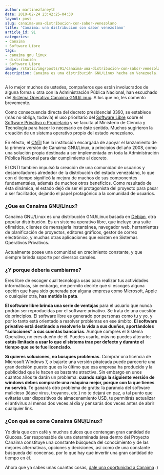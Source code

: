 ```yaml
---
author: martinezfaneyth
date: 2010-02-24 23:42:25-04:30
layout: post
slug: canaima-una-distribucion-con-sabor-venezolano
title: 'Canaima: una distribución con sabor venezolano'
article_id: 91
categories:
- Canaima
- Software Libre
tags:
- canaima gnu linux
- distribución
- Software Libre
image: /static/img/posts/91/canaima-una-distribucion-con-sabor-venezolano__1.jpg
description: Canaima es una distribución GNU/Linux hecha en Venezuela.
---
```


A lo mejor muchos de ustedes, compañeros que están involucrados de alguna forma u otra con la Administración Pública Nacional, han escuchado del [Sistema Operativo Canaima GNU/Linux](http://canaima.softwarelibre.gob.ve). A los que no, les comento brevemente.

Como consecuencia directa del decreto presidencial 3390, se establece (más no obliga, todavía) el uso prioritario del [Software Libre](http://es.wikipedia.org/wiki/Software_libre) sobre el [Software Privativo o Propietario](http://es.wikipedia.org/wiki/Software_propietario) y se faculta al Ministerio de Ciencia y Tecnología para hacer lo necesario en éste sentido. Muchos sugirieron la creación de un sistema operativo propio del estado venezolano.

En efecto, el [CNTI](http://www.cnti.gob.ve/) fue la institución encargada de apoyar el lanzamiento de la primera versión de Canaima GNU/Linux, a principios del año 2008, como una solución propia destinada a ser implementada en toda la Administración Pública Nacional para dar cumplimiento al decreto.

El CNTI también impulsó la creación de una comunidad de usuarios y desarrolladores alrededor de la distribución del estado venezolano, lo que con el tiempo significó la mejora de muchos de sus componentes fundamentales, además de muchos otros beneficios. Como resultado de ésta dinámica, el estado dejó de ser el protagonista del proyecto para pasar a ser facilitador, dejando el papel protagónico a la comunidad de usuarios.

### ¿Que es Canaima GNU/Linux?

Canaima GNU/Linux es una distribución GNU/Linux basada en [Debian](http://www.debian.org/index.es.html), otra popular distribución. Es un sistema operativo libre, que incluye una suite ofimática, clientes de mensajería instantánea, navegador web, herramientas de planificación de proyectos, editores gráficos, gestor de correo electrónico, y muchas otras aplicaciones que existen en Sistemas Operativos Privativos.

Actualmente posee una comunidad en crecimiento constante, y que siempre brinda soporte por diversos canales.

### ¿Y porque debería cambiarme?

Eres libre de escoger cual tecnología usas para realizar tus actividades informáticas, sin embargo, me permito decirte que si escoges alguna opción que haya sido generada por alguna empresa como Microsoft, Apple o cualquier otra, **has metido la pata**.

**El software libre brinda una serie de ventajas** para el usuario que nunca podrán ser reproducidas por el software privativo. Se trata de una cuestión de principios. El software libre es generado por personas como tu y yo, y por lo tanto está orientado a resolver problemas en ese ámbito. **El software privativo está destinado a resolverle la vida a sus dueños, aportándoles "soluciones" a sus cuentas bancarias**. Aunque compres el Sistema Operativo, no eres dueño de él. Puedes usarlo, más no puedes alterarlo; **estás limitado a usar lo que el sistema trae por defecto y durante el tiempo que se te fue licenciado**.

**Si quieres soluciones, no busques problemas.** Comprar una licencia de Microsoft Windows 7, o bajarte una versión pirateada puede parecerte una gran decisión puesto que es lo último que esa empresa ha producido y la publicidad que le hacen es bastante atractiva. Sin embargo en unos cuantos años te darán un problema: **cuando salga la siguiente versión de windows debes comprarte una máquina mejor, porque con la que tienes no servirá**. Te ganarás otro problema de gratis: la paranoia del software malicioso (léase virus, troyanos, etc.) no te dejará en paz, a tal punto que evitarás usar dispositivos de almacenamiento USB, te permitirás actualizar el antivirus al menos dos veces al día y pensarás dos veces antes de abrir cualquier link.

### ¿Con qué se come Canaima GNU/Linux?

Yo diría que con café y muchos dulces que contengan gran cantidad de Glucosa. Ser responsable de una determinada área dentro del Proyecto Canaima constituye una constante búsqueda del conocimiento y de las mejores alternativas, opciones y decisiones, así como de una constante búsqueda del concenso, por lo que hay que invertir una gran cantidad de tiempo en él.

Ahora que ya sabes unas cuantas cosas, [dale una oportunidad a Canaima](http://canaima.softwarelibre.gob.ve/descargas/canaima-popular/versiones/3.1) :)
